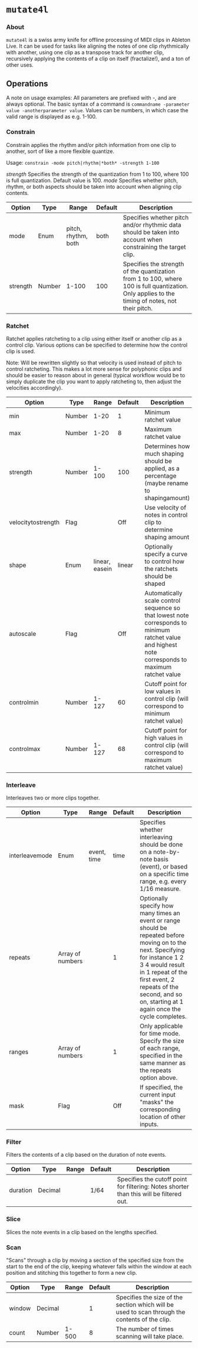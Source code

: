 # `mutate4l`

### About
`mutate4l` is a swiss army knife for offline processing of MIDI clips in Ableton Live. It can be used for tasks like aligning the notes of one clip rhythmically with another, using one clip as a transpose track for another clip, recursively applying the contents of a clip on itself (fractalize!), and a ton of other uses.

## Operations

A note on usage examples: All parameters are prefixed with -, and are always optional. The basic syntax of a command is `commandname -parameter value -anotherparameter value`. Values can be numbers, in which case the valid range is displayed as e.g. 1-100. 

### Constrain

Constrain applies the rhythm and/or pitch information from one clip to another, sort of like a more flexible quantize.

Usage: `constrain -mode pitch|rhythm|*both* -strength 1-100`

*strength* Specifies the strength of the quantization from 1 to 100, where 100 is full quantization. Default value is 100.
*mode* Specifies whether pitch, rhythm, or both aspects should be taken into account when aligning clip contents.

Option | Type | Range | Default | Description
--- | --- | --- | --- | ---
mode | Enum | pitch, rhythm, both | both | Specifies whether pitch and/or rhythmic data should be taken into account when constraining the target clip.
strength | Number | 1-100 | 100 | Specifies the strength of the quantization from 1 to 100, where 100 is full quantization. Only applies to the timing of notes, not their pitch.

### Ratchet

Ratchet applies ratcheting to a clip using either itself or another clip as a control clip. Various options can be specified to determine how the control clip is used.

Note: Will be rewritten slightly so that velocity is used instead of pitch to control ratcheting. This makes a lot more sense for polyphonic clips and should be easier to reason about in general (typical workflow would be to simply duplicate the clip you want to apply ratcheting to, then adjust the velocities accordingly).

Option | Type | Range | Default | Description
--- | --- | --- | --- | ---
min | Number | 1-20 | 1 | Minimum ratchet value
max | Number | 1-20 | 8 | Maximum ratchet value
strength | Number | 1-100 | 100 | Determines how much shaping should be applied, as a percentage (maybe rename to shapingamount)
velocitytostrength | Flag | | Off | Use velocity of notes in control clip to determine shaping amount
shape | Enum | linear, easein | linear | Optionally specify a curve to control how the ratchets should be shaped
autoscale | Flag | | Off | Automatically scale control sequence so that lowest note corresponds to minimum ratchet value and highest note corresponds to maximum ratchet value
controlmin | Number | 1-127 | 60 | Cutoff point for low values in control clip (will correspond to minimum ratchet value)
controlmax | Number | 1-127 | 68 | Cutoff point for high values in control clip (will correspond to maximum ratchet value)

### Interleave

Interleaves two or more clips together.

Option | Type | Range | Default | Description
--- | --- | --- | --- | ---
interleavemode | Enum | event, time | time | Specifies whether interleaving should be done on a note-by-note basis (event), or based on a specific time range, e.g. every 1/16 measure.
repeats | Array of numbers | | 1 | Optionally specify how many times an event or range should be repeated before moving on to the next. Specifying for instance 1 2 3 4 would result in 1 repeat of the first event, 2 repeats of the second, and so on, starting at 1 again once the cycle completes.
ranges | Array of numbers | | 1 | Only applicable for time mode. Specify the size of each range, specified in the same manner as the repeats option above.
mask | Flag | | Off | If specified, the current input "masks" the corresponding location of other inputs.

### Filter

Filters the contents of a clip based on the duration of note events.

Option | Type | Range | Default | Description
--- | --- | --- | --- | ---
duration | Decimal | | 1/64 | Specifies the cutoff point for filtering: Notes shorter than this will be filtered out.

### Slice

Slices the note events in a clip based on the lengths specified.

### Scan

"Scans" through a clip by moving a section of the specified size from the start to the end of the clip, keeping whatever falls within the window at each position and stitching this together to form a new clip.

Option | Type | Range | Default | Description
--- | --- | --- | --- | ---
window | Decimal | | 1 | Specifies the size of the section which will be used to scan through the contents of the clip.
count | Number | 1-500 | 8 | The number of times scanning will take place.

